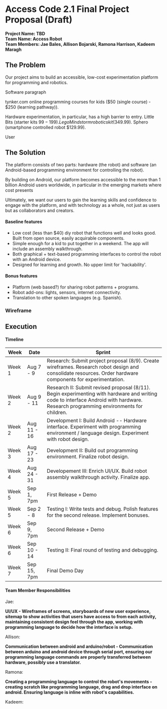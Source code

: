 # Access Code 2.1 Final Project Proposal (Draft)

**Project Name: TBD**  
**Team Name: Access Robot**  
**Team Members: Jae Bales, Allison Bojarski, Ramona Harrison, Kadeem Maragh**  

## The Problem 

Our project aims to build an accessible, low-cost experimentation platform for programming and robotics.

Software paragraph

tynker.com online programming courses for kids ($50 (single course) - $250 (learning pathway)).

Hardware experimentation, in particular, has a high barrier to entry. 
Little Bits (starter kits $99-199). 
Lego Mindstorm robotics kit ($349.99).
Sphero (smartphone controlled robot $129.99).

User

## The Solution 

The platform consists of two parts: hardware (the robot) and software (an Android-based programming environment for controlling the robot).

By building on Android, our platform becomes accessible to the more than 1 billion Android users worldwide, in particular in the emerging markets where cost presents 

Ultimately, we want our users to gain the learning skills and confidence to engage with the platform, and with technology as a whole, not just as users but as collaborators and creators.

#### Baseline features

 * Low cost (less than $40) diy robot that functions well and looks good. Built from open source, easily acquirable components. 
 * Simple enough for a kid to put together in a weekend. The app will include an assembly walkthrough.
 * Both graphical + text-based programming interfaces to control the robot with an Android device. 
 * Designed for learning and growth. No upper limit for 'hackability'.

#### Bonus features

 * Platform (web based?) for sharing robot patterns + programs.
 * Robot add-ons: lights, sensors, internet connectivity.
 * Translation to other spoken languages (e.g. Spanish).

### Wireframe

## Execution

#### Timeline

| Week | Date | Sprint | 
|----|----|---|
| Week 1 | Aug 7 - 9 | Research: Submit project proposal (8/9). Create wireframes. Research robot design and consolidate resources. Order hardware components for experimentation. |
| Week 2 | Aug 9 - 11 | Research II: Submit revised proposal (8/11). Begin experimenting with hardware and writing code to interface Android with hardware. Research programming environments for children. |
| Week 2 | Aug 11 - 16 | Development I: Build Android -- Hardware interface. Experiment with programming environment / language design. Experiment with robot design.|
| Week 3 | Aug 17 - 23 | Development II: Build out programming environment. Finalize robot design. |
| Week 4 | Aug 24 - 31 | Developement III: Enrich UI/UX. Build robot assembly walkthrough activity. Finalize app. |
| Week 5 | Sep 1, 7pm | First Release + Demo |
| Week 5 | Sep 2 - 8 | Testing I: Write tests and debug. Polish features for the second release. Implement bonuses. |
| Week 6 | Sep 9, 7pm | Second Release + Demo |
| Week 6 | Sep 10 - 14 | Testing II: Final round of testing and debugging. |
| Week 7 | Sep 15, 7pm | Final Demo Day |

#### Team Member Responsibilities

Jae:

**UI/UX - Wireframes of screens, storyboards of new user experience, sitemap to show activities that users have access to from each activity, maintaining consistent design feel through the app, working with programming language to decide how the interface is setup.**

Allison:

**Communication between android and arduino/robot - Communication between arduino and android device through serial port, ensuring our programming language commands are properly transferred between hardware, possibly use a translator.**

Ramona:

**Creating a programming language to control the robot's movements - creating scratch like programming language, drag and drop interface on android. Ensuring language is inline with robot's capabilities.**

Kadeem:



